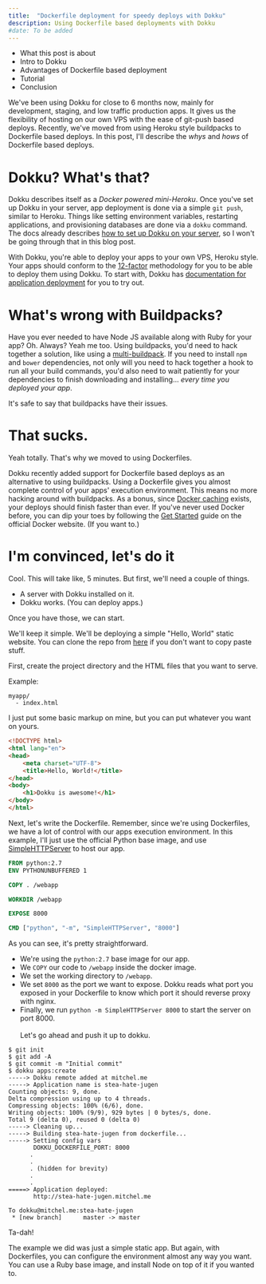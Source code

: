 ```yaml
---
title:  "Dockerfile deployment for speedy deploys with Dokku"
description: Using Dockerfile based deployments with Dokku
#date: To be added
---
```


- What this post is about
- Intro to Dokku
- Advantages of Dockerfile based deployment
- Tutorial
- Conclusion


We've been using Dokku for close to 6 months now, mainly for development, staging, and low traffic production apps. It gives us the flexibility of hosting on our own VPS with the ease of git-push based deploys. Recently, we've moved from using Heroku style buildpacks to Dockerfile based deploys. In this post, I'll describe the _whys_ and _hows_ of Dockerfile based deploys.

# Dokku? What's that?

Dokku describes itself as a *Docker powered mini-Heroku*. Once you've set up Dokku in your server, app deployment is done via a simple `git push`, similar to Heroku. Things like setting environment variables, restarting applications, and provisioning databases are done via a `dokku` command. The docs already describes [how to set up Dokku on your server](http://progrium.viewdocs.io/dokku/installation/), so I won't be going through that in this blog post.

With Dokku, you're able to deploy your apps to your own VPS, Heroku style. Your apps should conform to the [12-factor](http://12factor.net/) methodology for you to be able to deploy them using Dokku. To start with, Dokku has [documentation for application deployment](http://progrium.viewdocs.io/dokku/application-deployment) for you to try out.


# What's wrong with Buildpacks?

Have you ever needed to have Node JS available along with Ruby for your app? Oh. Always? Yeah me too. Using buildpacks, you'd need to hack together a solution, like using a [multi-buildpack](https://github.com/ddollar/heroku-buildpack-multi). If you need to install `npm` and `bower` dependencies, not only will you need to hack together a hook to run all your build commands, you'd also need to wait patiently for your dependencies to finish downloading and installing... *every time you deployed your app*.

It's safe to say that buildpacks have their issues.


# That sucks.

Yeah totally. That's why we moved to using Dockerfiles.

Dokku recently added support for Dockerfile based deploys as an alternative to using buildpacks. Using a Dockerfile gives you almost complete control of your apps' execution environment. This means no more hacking around with buildpacks. As a bonus, since [Docker caching](http://thenewstack.io/understanding-the-docker-cache-for-faster-builds/) exists, your deploys should finish faster than ever. If you've never used Docker before, you can dip your toes by following the [Get Started](https://docs.docker.com/mac/started/) guide on the official Docker website. (If you want to.)

# I'm convinced, let's do it

Cool. This will take like, 5 minutes. But first, we'll need a couple of things.

- A server with Dokku installed on it.
- Dokku works. (You can deploy apps.)

Once you have those, we can start.

We'll keep it simple. We'll be deploying a simple "Hello, World" static website. You can clone the repo from [here](#todo) if you don't want to copy paste stuff.

First, create the project directory and the HTML files that you want to serve.

Example:

```
myapp/
  - index.html

```

I just put some basic markup on mine, but you can put whatever you want on yours.

```html
<!DOCTYPE html>
<html lang="en">
<head>
    <meta charset="UTF-8">
    <title>Hello, World!</title>
</head>
<body>
    <h1>Dokku is awesome!</h1>
</body>
</html>
```

Next, let's write the Dockerfile. Remember, since we're using Dockerfiles, we have a lot of control with our apps execution environment. In this example, I'll just use the official Python base image, and use [SimpleHTTPServer] to host our app.

```Dockerfile
FROM python:2.7
ENV PYTHONUNBUFFERED 1

COPY . /webapp

WORKDIR /webapp

EXPOSE 8000

CMD ["python", "-m", "SimpleHTTPServer", "8000"]
```

As you can see, it's pretty straightforward.

- We're using the `python:2.7` base image for our app.
- We `COPY` our code to `/webapp` inside the docker image.
- We set the working directory to `/webapp`.
- We set `8000` as the port we want to expose. Dokku reads what port you exposed in your Dockerfile to know which port it should reverse proxy with nginx.
- Finally, we run `python -m SimpleHTTPServer 8000` to start the server on port 8000.
<br><br>
Let's go ahead and push it up to dokku.

```
$ git init
$ git add -A
$ git commit -m "Initial commit"
$ dokku apps:create
-----> Dokku remote added at mitchel.me
-----> Application name is stea-hate-jugen
Counting objects: 9, done.
Delta compression using up to 4 threads.
Compressing objects: 100% (6/6), done.
Writing objects: 100% (9/9), 929 bytes | 0 bytes/s, done.
Total 9 (delta 0), reused 0 (delta 0)
-----> Cleaning up...
-----> Building stea-hate-jugen from dockerfile...
-----> Setting config vars
       DOKKU_DOCKERFILE_PORT: 8000
      .
      .
      . (hidden for brevity)
      .
      .
=====> Application deployed:
       http://stea-hate-jugen.mitchel.me

To dokku@mitchel.me:stea-hate-jugen
 * [new branch]      master -> master
```

Ta-dah!

The example we did was just a simple static app. But again, with Dockerfiles, you can configure the environment almost any way you want. You can use a Ruby base image, and install Node on top of it if you wanted to.

[SimpleHTTPServer]:https://docs.python.org/2/library/simplehttpserver.html
